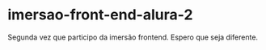 # imersao-front-end-alura-2
 Segunda vez que participo da imersão frontend. Espero que seja diferente. 
